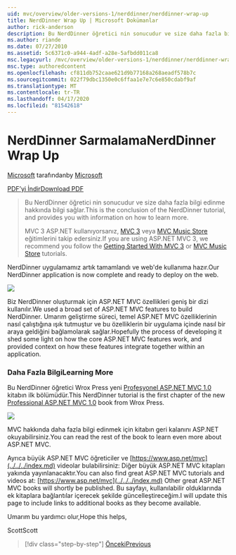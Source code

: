 ```yaml
---
uid: mvc/overview/older-versions-1/nerddinner/nerddinner-wrap-up
title: NerdDinner Wrap Up | Microsoft Dokümanlar
author: rick-anderson
description: Bu NerdDinner öğretici nin sonucudur ve size daha fazla bilgi edinme hakkında bilgi sağlar.
ms.author: riande
ms.date: 07/27/2010
ms.assetid: 5c6371c0-a944-4adf-a28e-5afbdd011ca8
msc.legacyurl: /mvc/overview/older-versions-1/nerddinner/nerddinner-wrap-up
msc.type: authoredcontent
ms.openlocfilehash: cf811db752caae621d9b77168a268aeadf578b7c
ms.sourcegitcommit: 022f79dbc1350e0c6ffaa1e7e7c6e850cdabf9af
ms.translationtype: MT
ms.contentlocale: tr-TR
ms.lasthandoff: 04/17/2020
ms.locfileid: "81542618"
---
```

# <a name="nerddinner-wrap-up"></a><span data-ttu-id="2266d-103">NerdDinner Sarmalama</span><span class="sxs-lookup"><span data-stu-id="2266d-103">NerdDinner Wrap Up</span></span>

<span data-ttu-id="2266d-104">[Microsoft](https://github.com/microsoft) tarafından</span><span class="sxs-lookup"><span data-stu-id="2266d-104">by [Microsoft](https://github.com/microsoft)</span></span>

[<span data-ttu-id="2266d-105">PDF’yi İndir</span><span class="sxs-lookup"><span data-stu-id="2266d-105">Download PDF</span></span>](http://aspnetmvcbook.s3.amazonaws.com/aspnetmvc-nerdinner_v1.pdf)

> <span data-ttu-id="2266d-106">Bu NerdDinner öğretici nin sonucudur ve size daha fazla bilgi edinme hakkında bilgi sağlar.</span><span class="sxs-lookup"><span data-stu-id="2266d-106">This is the conclusion of the NerdDinner tutorial, and provides you with information on how to learn more.</span></span>
> 
> <span data-ttu-id="2266d-107">MVC 3 ASP.NET kullanıyorsanız, [MVC 3](../../older-versions/getting-started-with-aspnet-mvc3/cs/intro-to-aspnet-mvc-3.md) veya [MVC Music Store](../../older-versions/mvc-music-store/mvc-music-store-part-1.md) eğitimlerini takip edersiniz.</span><span class="sxs-lookup"><span data-stu-id="2266d-107">If you are using ASP.NET MVC 3, we recommend you follow the [Getting Started With MVC 3](../../older-versions/getting-started-with-aspnet-mvc3/cs/intro-to-aspnet-mvc-3.md) or [MVC Music Store](../../older-versions/mvc-music-store/mvc-music-store-part-1.md) tutorials.</span></span>

<span data-ttu-id="2266d-108">NerdDinner uygulamamız artık tamamlandı ve web'de kullanıma hazır.</span><span class="sxs-lookup"><span data-stu-id="2266d-108">Our NerdDinner application is now complete and ready to deploy on the web.</span></span>

![](nerddinner-wrap-up/_static/image1.png)

<span data-ttu-id="2266d-109">Biz NerdDinner oluşturmak için ASP.NET MVC özellikleri geniş bir dizi kullanılır.</span><span class="sxs-lookup"><span data-stu-id="2266d-109">We used a broad set of ASP.NET MVC features to build NerdDinner.</span></span> <span data-ttu-id="2266d-110">Umarım geliştirme süreci, temel ASP.NET MVC özelliklerinin nasıl çalıştığına ışık tutmuştur ve bu özelliklerin bir uygulama içinde nasıl bir araya geldiğini bağlamolarak sağlar.</span><span class="sxs-lookup"><span data-stu-id="2266d-110">Hopefully the process of developing it shed some light on how the core ASP.NET MVC features work, and provided context on how these features integrate together within an application.</span></span>

### <a name="learning-more"></a><span data-ttu-id="2266d-111">Daha Fazla Bilgi</span><span class="sxs-lookup"><span data-stu-id="2266d-111">Learning More</span></span>

<span data-ttu-id="2266d-112">Bu NerdDinner öğretici Wrox Press yeni [Profesyonel ASP.NET MVC 1.0](https://www.amazon.com/gp/product/0470384611?ie=UTF8&amp;tag=scoblo04-20&amp;linkCode=xm2&amp;camp=1789&amp;creativeASIN=0470384611) kitabın ilk bölümüdür.</span><span class="sxs-lookup"><span data-stu-id="2266d-112">This NerdDinner tutorial is the first chapter of the new [Professional ASP.NET MVC 1.0](https://www.amazon.com/gp/product/0470384611?ie=UTF8&amp;tag=scoblo04-20&amp;linkCode=xm2&amp;camp=1789&amp;creativeASIN=0470384611) book from Wrox Press.</span></span>

[![](https://mscblogs.blob.core.windows.net/media/scottgu/Media/bookcover1_6CAECF94.png)](https://www.amazon.com/gp/product/0470384611?ie=UTF8&amp;tag=scoblo04-20&amp;linkCode=xm2&amp;camp=1789&amp;creativeASIN=0470384611)

<span data-ttu-id="2266d-113">MVC hakkında daha fazla bilgi edinmek için kitabın geri kalanını ASP.NET okuyabilirsiniz.</span><span class="sxs-lookup"><span data-stu-id="2266d-113">You can read the rest of the book to learn even more about ASP.NET MVC.</span></span>

<span data-ttu-id="2266d-114">Ayrıca büyük ASP.NET MVC öğreticiler ve [https://www.asp.net/mvc](../../../index.md) videolar bulabilirsiniz: Diğer büyük ASP.NET MVC kitapları yakında yayınlanacaktır.</span><span class="sxs-lookup"><span data-stu-id="2266d-114">You can also find great ASP.NET MVC tutorials and videos at: [https://www.asp.net/mvc](../../../index.md) Other great ASP.NET MVC books will shortly be published.</span></span> <span data-ttu-id="2266d-115">Bu sayfayı, kullanılabilir olduklarında ek kitaplara bağlantılar içerecek şekilde güncelleştireceğim.</span><span class="sxs-lookup"><span data-stu-id="2266d-115">I will update this page to include links to additional books as they become available.</span></span>

<span data-ttu-id="2266d-116">Umarım bu yardımcı olur,</span><span class="sxs-lookup"><span data-stu-id="2266d-116">Hope this helps,</span></span>

<span data-ttu-id="2266d-117">Scott</span><span class="sxs-lookup"><span data-stu-id="2266d-117">Scott</span></span>

> [!div class="step-by-step"]
> [<span data-ttu-id="2266d-118">Önceki</span><span class="sxs-lookup"><span data-stu-id="2266d-118">Previous</span></span>](enable-automated-unit-testing.md)
